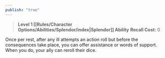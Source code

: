 ```yaml
---
publish: "true"
---
```

> **Level 1 [[Rules/Character Options/Abilities/Splendor/index|Splendor]] Ability**
> **Recall Cost:** 0

Once per rest, after any ill attempts an action roll but before the consequences take place, you can offer assistance or words of support. When you do, your ally can reroll their dice.
